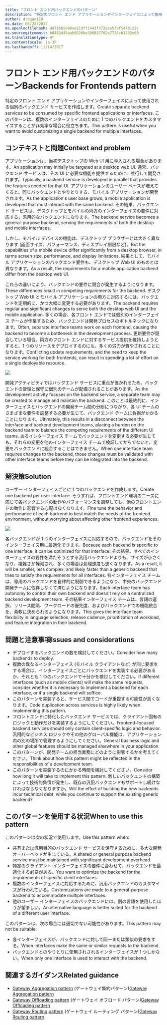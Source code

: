 ```yaml
---
title: "フロント エンド用バックエンドのパターン"
description: "特定のフロント エンド アプリケーションやインターフェイスによって使用される個別のバックエンド サービスを作成します。"
author: dragon119
ms.date: 06/23/2017
ms.openlocfilehash: dd71b65e99ae21dff1443f5728ae5f0f54f8122c
ms.sourcegitcommit: b0482d49aab0526be386837702e7724c61232c60
ms.translationtype: HT
ms.contentlocale: ja-JP
ms.lasthandoff: 11/14/2017
---
```

# <a name="backends-for-frontends-pattern"></a><span data-ttu-id="70aa9-103">フロント エンド用バックエンドのパターン</span><span class="sxs-lookup"><span data-stu-id="70aa9-103">Backends for Frontends pattern</span></span>

<span data-ttu-id="70aa9-104">特定のフロント エンド アプリケーションやインターフェイスによって使用される個別のバックエンド サービスを作成します。</span><span class="sxs-lookup"><span data-stu-id="70aa9-104">Create separate backend services to be consumed by specific frontend applications or interfaces.</span></span> <span data-ttu-id="70aa9-105">このパターンは、複数のインターフェイスのために 1 つのバックエンドをカスタマイズすることが非効率な場合に役立ちます。</span><span class="sxs-lookup"><span data-stu-id="70aa9-105">This pattern is useful when you want to avoid customizing a single backend for multiple interfaces.</span></span>

## <a name="context-and-problem"></a><span data-ttu-id="70aa9-106">コンテキストと問題</span><span class="sxs-lookup"><span data-stu-id="70aa9-106">Context and problem</span></span>

<span data-ttu-id="70aa9-107">アプリケーションは、当初デスクトップの Web UI 用に導入される場合があります。</span><span class="sxs-lookup"><span data-stu-id="70aa9-107">An application may initially be targeted at a desktop web UI.</span></span> <span data-ttu-id="70aa9-108">通常、バックエンド サービスは、その UI に必要な機能を提供するために、並行して開発されます。</span><span class="sxs-lookup"><span data-stu-id="70aa9-108">Typically, a backend service is developed in parallel that provides the features needed for that UI.</span></span> <span data-ttu-id="70aa9-109">アプリケーションのユーザー ベースが増えてくると、同じバックエンドとやりとりする、モバイル アプリケーションが開発されます。</span><span class="sxs-lookup"><span data-stu-id="70aa9-109">As the application's user base grows, a mobile application is developed that must interact with the same backend.</span></span> <span data-ttu-id="70aa9-110">その結果、バックエンド サービスは、デスクトップとモバイルの両方のインターフェイスの要件に対応する、汎用的なバックエンドになります。</span><span class="sxs-lookup"><span data-stu-id="70aa9-110">The backend service becomes a general-purpose backend, serving the requirements of both the desktop and mobile interfaces.</span></span>

<span data-ttu-id="70aa9-111">しかし、モバイル デバイスの機能は、デスクトップ ブラウザーとは大きく異なります (画面サイズ、パフォーマンス、ディスプレイ制限など)。</span><span class="sxs-lookup"><span data-stu-id="70aa9-111">But the capabilities of a mobile device differ significantly from a desktop browser, in terms screen size, performance, and display limitations.</span></span> <span data-ttu-id="70aa9-112">結果として、モバイル アプリケーションのバックエンド要件も、デスクトップ Web UI のものとは異なります。</span><span class="sxs-lookup"><span data-stu-id="70aa9-112">As a result, the requirements for a mobile application backend differ from the desktop web UI.</span></span> 

<span data-ttu-id="70aa9-113">これらの違いにより、バックエンドの要件に競合が発生するようになります。</span><span class="sxs-lookup"><span data-stu-id="70aa9-113">These differences result in competing requirements for the backend.</span></span> <span data-ttu-id="70aa9-114">デスクトップ Web UI とモバイル アプリケーションの両方に対応するには、バックエンドを定期的に、かつ大幅に変更する必要があります。</span><span class="sxs-lookup"><span data-stu-id="70aa9-114">The backend requires regular and significant changes to serve both the desktop web UI and the mobile application.</span></span> <span data-ttu-id="70aa9-115">多くの場合、各フロント エンドでは個別のインターフェイス チームが作業するため、バックエンドは開発プロセスのボトルネックになります。</span><span class="sxs-lookup"><span data-stu-id="70aa9-115">Often, separate interface teams work on each frontend, causing the backend to become a bottleneck in the development process.</span></span> <span data-ttu-id="70aa9-116">更新要件が競合している場合、両方のフロント エンドに対するサービス提供を維持しようとすると、1 つのリソースをデプロイするのにも、多くの労力が費やされることになります。</span><span class="sxs-lookup"><span data-stu-id="70aa9-116">Conflicting update requirements, and the need to keep the service working for both frontends, can result in spending a lot of effort on a single deployable resource.</span></span>

![](./_images/backend-for-frontend.png) 

<span data-ttu-id="70aa9-117">開発アクティビティではバックエンド サービスに重点が置かれるため、バックエンドの管理と保守に個別のチームが配備されることがあります。</span><span class="sxs-lookup"><span data-stu-id="70aa9-117">As the development activity focuses on the backend service, a separate team may be created to manage and maintain the backend.</span></span> <span data-ttu-id="70aa9-118">このことは最終的に、インターフェイスとバックエンドの開発チーム間の分断につながり、各 UI チームのさまざまな要件を調整する必要が生じて、バックエンド チームに負担がかかることになります。</span><span class="sxs-lookup"><span data-stu-id="70aa9-118">Ultimately, this results in a disconnect between the interface and backend development teams, placing a burden on the backend team to balance the competing requirements of the different UI teams.</span></span> <span data-ttu-id="70aa9-119">あるインターフェイス チームでバックエンドを変更する必要が生じても、それらの変更を他のインターフェイス チームで検証してからでないと、変更をバックエンドに統合することはできません。</span><span class="sxs-lookup"><span data-stu-id="70aa9-119">When one interface team requires changes to the backend, those changes must be validated with other interface teams before they can be integrated into the backend.</span></span> 

## <a name="solution"></a><span data-ttu-id="70aa9-120">解決策</span><span class="sxs-lookup"><span data-stu-id="70aa9-120">Solution</span></span>

<span data-ttu-id="70aa9-121">ユーザー インターフェイスごとに 1 つのバックエンドを作成します。</span><span class="sxs-lookup"><span data-stu-id="70aa9-121">Create one backend per user interface.</span></span> <span data-ttu-id="70aa9-122">そうすれば、フロントエンド環境のニーズに応じて各バックエンドの動作やパフォーマンスを調整しても、他のフロントエンドの動作に影響する心配はなくなります。</span><span class="sxs-lookup"><span data-stu-id="70aa9-122">Fine tune the behavior and performance of each backend to best match the needs of the frontend environment, without worrying about affecting other frontend experiences.</span></span>

![](./_images/backend-for-frontend-example.png) 

<span data-ttu-id="70aa9-123">各バックエンドが 1 つのインターフェイスに対応するので、バックエンドをそのインターフェイス用に最適化できます。</span><span class="sxs-lookup"><span data-stu-id="70aa9-123">Because each backend is specific to one interface, it can be optimized for that interface.</span></span> <span data-ttu-id="70aa9-124">その結果、すべてのインターフェイスの要件を満たそうとする汎用バックエンドよりも、サイズが小さくなり、複雑さが軽減され、多くの場合は処理速度も速くなります。</span><span class="sxs-lookup"><span data-stu-id="70aa9-124">As a result, it will be smaller, less complex, and likely faster than a generic backend that tries to satisfy the requirements for all interfaces.</span></span> <span data-ttu-id="70aa9-125">各インターフェイス チームは、専用のバックエンドを自律的に制御できるようになり、中央のバックエンド開発チームに依存しなくて済むようになります。</span><span class="sxs-lookup"><span data-stu-id="70aa9-125">Each interface team has autonomy to control their own backend and doesn't rely on a centralized backend development team.</span></span> <span data-ttu-id="70aa9-126">その結果インターフェイス チームは、言語の選択、リリース間隔、ワークロードの優先度、およびバックエンドでの機能統合を、柔軟に決められるようになります。</span><span class="sxs-lookup"><span data-stu-id="70aa9-126">This gives the interface team flexibility in language selection, release cadence, prioritization of workload, and feature integration in their backend.</span></span>

## <a name="issues-and-considerations"></a><span data-ttu-id="70aa9-127">問題と注意事項</span><span class="sxs-lookup"><span data-stu-id="70aa9-127">Issues and considerations</span></span>

- <span data-ttu-id="70aa9-128">デプロイするバックエンドの数を検討してください。</span><span class="sxs-lookup"><span data-stu-id="70aa9-128">Consider how many backends to deploy.</span></span>
- <span data-ttu-id="70aa9-129">複数の異なるインターフェイス (モバイル クライアントなど) が同じ要求をする場合は、インターフェイスごとにバックエンドを実装する必要があるか、それとも 1 つのバックエンドで十分かを検討してください。</span><span class="sxs-lookup"><span data-stu-id="70aa9-129">If different interfaces (such as mobile clients) will make the same requests, consider whether it is necessary to implement a backend for each interface, or if a single backend will suffice.</span></span>
- <span data-ttu-id="70aa9-130">このパターンを実装すると、サービス間でコードが重複する可能性が高くなります。</span><span class="sxs-lookup"><span data-stu-id="70aa9-130">Code duplication across services is highly likely when implementing this pattern.</span></span>
- <span data-ttu-id="70aa9-131">フロントエンドに特化したバックエンド サービスでは、クライアント固有のロジックと動作だけを実装するようにしてください。</span><span class="sxs-lookup"><span data-stu-id="70aa9-131">Frontend-focused backend services should only contain client-specific logic and behavior.</span></span> <span data-ttu-id="70aa9-132">汎用的なビジネス ロジックやその他のグローバル機能は、アプリケーション内の別の場所で管理するようにしてください。</span><span class="sxs-lookup"><span data-stu-id="70aa9-132">General business logic and other global features should be managed elsewhere in your application.</span></span>
- <span data-ttu-id="70aa9-133">このパターンが、開発チームの担当業務にどのように影響するかを考えてください。</span><span class="sxs-lookup"><span data-stu-id="70aa9-133">Think about how this pattern might be reflected in the responsibilities of a development team.</span></span>
- <span data-ttu-id="70aa9-134">このパターンを実装するのにかかる時間を検討してください。</span><span class="sxs-lookup"><span data-stu-id="70aa9-134">Consider how long it will take to implement this pattern.</span></span> <span data-ttu-id="70aa9-135">新しいバックエンドの構築によって技術的負債が発生し、既存の汎用バックエンドもサポートし続けなければならなくなりますか。</span><span class="sxs-lookup"><span data-stu-id="70aa9-135">Will the effort of building the new backends incur technical debt, while you continue to support the existing generic backend?</span></span>

## <a name="when-to-use-this-pattern"></a><span data-ttu-id="70aa9-136">このパターンを使用する状況</span><span class="sxs-lookup"><span data-stu-id="70aa9-136">When to use this pattern</span></span>

<span data-ttu-id="70aa9-137">このパターンは次の状況で使用します。</span><span class="sxs-lookup"><span data-stu-id="70aa9-137">Use this pattern when:</span></span>

- <span data-ttu-id="70aa9-138">共有または汎用目的のバックエンド サービスを保守するために、多大な開発オーバーヘッドが生じている。</span><span class="sxs-lookup"><span data-stu-id="70aa9-138">A shared or general purpose backend service must be maintained with significant development overhead.</span></span>
- <span data-ttu-id="70aa9-139">特定のクライアント インターフェイスの要件に合わせて、バックエンドを最適化する必要がある。</span><span class="sxs-lookup"><span data-stu-id="70aa9-139">You want to optimize the backend for the requirements of specific client interfaces.</span></span>
- <span data-ttu-id="70aa9-140">複数のインターフェイスに対応するために、汎用バックエンドのカスタマイズが行われている。</span><span class="sxs-lookup"><span data-stu-id="70aa9-140">Customizations are made to a general-purpose backend to accommodate multiple interfaces.</span></span>
- <span data-ttu-id="70aa9-141">他のユーザー インターフェイスのバックエンドには、別の言語を使用したほうが望ましい。</span><span class="sxs-lookup"><span data-stu-id="70aa9-141">An alternative language is better suited for the backend of a different user interface.</span></span>

<span data-ttu-id="70aa9-142">このパターンは、次の場合には適切でない可能性があります。</span><span class="sxs-lookup"><span data-stu-id="70aa9-142">This pattern may not be suitable:</span></span>

- <span data-ttu-id="70aa9-143">各インターフェイスが、バックエンドに対して同一または類似の要求をする。</span><span class="sxs-lookup"><span data-stu-id="70aa9-143">When interfaces make the same or similar requests to the backend.</span></span>
- <span data-ttu-id="70aa9-144">バックエンドとのやりとりに使用されされるインターフェイスが 1 つしかない。</span><span class="sxs-lookup"><span data-stu-id="70aa9-144">When only one interface is used to interact with the backend.</span></span>

## <a name="related-guidance"></a><span data-ttu-id="70aa9-145">関連するガイダンス</span><span class="sxs-lookup"><span data-stu-id="70aa9-145">Related guidance</span></span>

- <span data-ttu-id="70aa9-146">[Gateway Aggregation pattern](./gateway-aggregation.md) (ゲートウェイ集約パターン)</span><span class="sxs-lookup"><span data-stu-id="70aa9-146">[Gateway Aggregation pattern](./gateway-aggregation.md)</span></span>
- <span data-ttu-id="70aa9-147">[Gateway Offloading pattern](./gateway-offloading.md) (ゲートウェイ オフロード パターン)</span><span class="sxs-lookup"><span data-stu-id="70aa9-147">[Gateway Offloading pattern](./gateway-offloading.md)</span></span>
- <span data-ttu-id="70aa9-148">[Gateway Routing pattern](./gateway-routing.md) (ゲートウェイ ルーティング パターン)</span><span class="sxs-lookup"><span data-stu-id="70aa9-148">[Gateway Routing pattern](./gateway-routing.md)</span></span>


